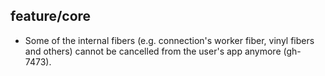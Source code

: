 ## feature/core

* Some of the internal fibers (e.g. connection's worker fiber, vinyl fibers
  and others) cannot be cancelled from the user's app anymore (gh-7473).
